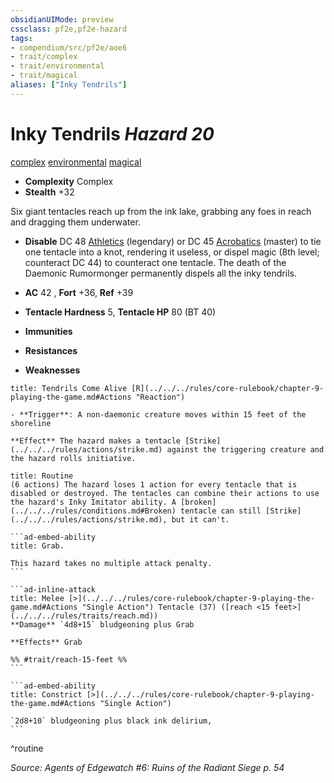 ```yaml
---
obsidianUIMode: preview
cssclass: pf2e,pf2e-hazard
tags:
- compendium/src/pf2e/aoe6
- trait/complex
- trait/environmental
- trait/magical
aliases: ["Inky Tendrils"]
---
```

# Inky Tendrils *Hazard 20*  
[complex](../../../Rules/traits/complex.md)  [environmental](../../../Rules/traits/environmental.md)  [magical](../../../Rules/traits/magical.md)  

- **Complexity** Complex
- **Stealth** +32  

Six giant tentacles reach up from the ink lake, grabbing any foes in reach and dragging them underwater.

- **Disable** DC 48 [Athletics](../../skills.md#Athletics) (legendary) or DC 45 [Acrobatics](../../skills.md#Acrobatics) (master) to tie one tentacle into a knot, rendering it useless, or dispel magic (8th level; counteract DC 44) to counteract one tentacle. The death of the Daemonic Rumormonger permanently dispels all the inky tendrils.  

- **AC** 42 , **Fort** +36, **Ref** +39
- **Tentacle Hardness** 5, **Tentacle HP** 80 (BT 40)
- **Immunities** 
- **Resistances** 
- **Weaknesses** 
     
```ad-embed-ability
title: Tendrils Come Alive [R](../../../rules/core-rulebook/chapter-9-playing-the-game.md#Actions "Reaction")

- **Trigger**: A non-daemonic creature moves within 15 feet of the shoreline

**Effect** The hazard makes a tentacle [Strike](../../../rules/actions/strike.md) against the triggering creature and the hazard rolls initiative.
```

````ad-pf2-summary
title: Routine
(6 actions) The hazard loses 1 action for every tentacle that is disabled or destroyed. The tentacles can combine their actions to use the hazard's Inky Imitator ability. A [broken](../../../rules/conditions.md#Broken) tentacle can still [Strike](../../../rules/actions/strike.md), but it can't.

```ad-embed-ability
title: Grab.

This hazard takes no multiple attack penalty.
```

```ad-inline-attack
title: Melee [>](../../../rules/core-rulebook/chapter-9-playing-the-game.md#Actions "Single Action") Tentacle (37) ([reach <15 feet>](../../../rules/traits/reach.md))
**Damage** `4d8+15` bludgeoning plus Grab 
 
**Effects** Grab

%% #trait/reach-15-feet %%
```

```ad-embed-ability
title: Constrict [>](../../../rules/core-rulebook/chapter-9-playing-the-game.md#Actions "Single Action")

`2d8+10` bludgeoning plus black ink delirium,
```
````
^routine

*Source: Agents of Edgewatch #6: Ruins of the Radiant Siege p. 54*
